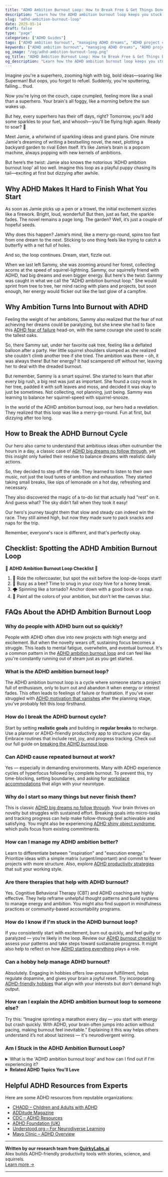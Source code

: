 ```yaml
---
title: "ADHD Ambition Burnout Loop: How to Break Free & Get Things Done"
description: "Learn how the ADHD ambition burnout loop keeps you stuck — and discover practical ways to manage big dreams, avoid burnout, and finally follow through."
slug: "adhd-ambition-burnout-loop"
date: 2025-05-14
draft: false
type: "page"
categories: ["ADHD Guides"]
tags: ["ADHD ambition burnout", "managing ADHD dreams", "ADHD project completion", "overcoming ADHD burnout", "ADHD motivation tips", "sustaining energy with ADHD", "ADHD productivity strategies"]
keywords: ["ADHD ambition burnout", "managing ADHD dreams", "ADHD project completion", "overcoming ADHD burnout", "ADHD motivation tips", "sustaining energy with ADHD", "ADHD productivity strategies"]
og_image: "/og/adhd-ambition-burnout-loop.png"
og_title: "ADHD Ambition Burnout Loop: How to Break Free & Get Things Done"
og_description: "Learn how the ADHD ambition burnout loop keeps you stuck — and discover practical ways to manage big dreams, avoid burnout, and finally follow through."
---
```


Imagine you're a superhero, zooming high with big, bold ideas—soaring like Superman! But oops, you forgot to refuel. Suddenly, you're sputtering, falling... thud.

Now you're lying on the couch, cape crumpled, feeling more like a snail than a superhero. Your brain's all foggy, like a morning before the sun wakes up.

But hey, every superhero has their off days, right? Tomorrow, you'll add some sparkles to your fuel, and whoosh—you'll be flying high again. Ready to soar? 🚀

Meet Jamie, a whirlwind of sparkling ideas and grand plans. One minute Jamie's dreaming of writing a bestselling novel, the next, plotting a backyard garden to rival Eden itself. It’s like Jamie’s brain is a popcorn machine, always popping with new kernels of ambitions.

But here’s the twist: Jamie also knows the notorious 'ADHD ambition burnout loop' all too well. Imagine this loop as a playful puppy chasing its tail—exciting at first but dizzying after awhile.

## Why ADHD Makes It Hard to Finish What You Start

As soon as Jamie picks up a pen or a trowel, the initial excitement sizzles like a firework. Bright, loud, wonderful! But then, just as fast, the sparkle fades. The novel remains a page long. The garden? Well, it’s just a couple of hopeful seeds.

Why does this happen? Jamie’s mind, like a merry-go-round, spins too fast from one dream to the next. Sticking to one thing feels like trying to catch a butterfly with a net full of holes.

And so, the loop continues. Dream, start, fizzle out.

When we last left Sammy, she was zooming around her forest, collecting acorns at the speed of squirrel-lightning. Sammy, our squirrelly friend with ADHD, had big dreams and even bigger energy. But here's the twist: Sammy was caught in what we call the "ADHD ambition burnout loop." She would sprint from tree to tree, her mind racing with plans and projects, but soon enough, her energy would flicker out like the last glow of a campfire.

## Why Ambition Turns Into Burnout with ADHD

Feeling the weight of her ambitions, Sammy also realized that the fear of not achieving her dreams could be paralyzing, but she knew she had to face this [ADHD fear of failure](/pages/adhd-fear-of-failure/) head-on, with the same courage she used to scale the tallest oaks.

So, there Sammy sat, under her favorite oak tree, feeling like a deflated balloon after a party. Her little squirrel shoulders slumped as she realized she couldn't climb another tree if she tried. The ambition was there – oh, it was always there! But her energy? It had scampered off without her, leaving her to deal with the dreaded burnout.

But remember, Sammy is a smart squirrel. She started to learn that after every big rush, a big rest was just as important. She found a cozy nook in her tree, padded it with soft leaves and moss, and decided it was okay to just be sometimes. Not collecting, not planning, just being. Sammy was learning to balance her squirrel-speed with squirrel-snooze.

In the world of the ADHD ambition burnout loop, our hero had a revelation. They realized that this loop was like a merry-go-round. Fun at first, but dizzying after too long.

## How to Break the ADHD Burnout Cycle

Our hero also came to understand that ambitious ideas often outnumber the hours in a day, a classic case of [ADHD big dreams no follow through](/pages/adhd-big-dreams-no-follow-through/), yet this insight only fueled their resolve to balance dreams with realistic daily actions.

So, they decided to step off the ride. They learned to listen to their own music, not just the loud tunes of ambition and exhaustion. They started taking small breaks, like sips of lemonade on a hot day, refreshing and necessary.

They also discovered the magic of a to-do list that actually had "rest" on it. And guess what? The sky didn’t fall when they took it easy!

Our hero's journey taught them that slow and steady can indeed win the race. They still aimed high, but now they made sure to pack snacks and naps for the trip.

Remember, everyone's race is different, and that's perfectly okay.

## Checklist: Spotting the ADHD Ambition Burnout Loop

🚀 **ADHD Ambition Burnout Loop Checklist** 🚀

1. 🎢 Ride the rollercoaster, but spot the exit before the loop-de-loops start!
2. 🐝 Busy as a bee? Time to snug in your cozy hive for a honey break.
3. 🌪️ Spinning like a tornado? Anchor down with a good book or a nap.
4. 🎨 Paint all the colors of your ambition, but don’t let the canvas blur.

## FAQs About the ADHD Ambition Burnout Loop

### Why do people with ADHD burn out so quickly?
People with ADHD often dive into new projects with high energy and excitement. But when the novelty wears off, sustaining focus becomes a struggle. This leads to mental fatigue, overwhelm, and eventual burnout. It's a common pattern in the [ADHD ambition burnout loop](/pages/adhd-ambition-burnout-loop/) and can feel like you're constantly running out of steam just as you get started.

### What is the ADHD ambition burnout loop?
The ADHD ambition burnout loop is a cycle where someone starts a project full of enthusiasm, only to burn out and abandon it when energy or interest fades. This often leads to feelings of failure or frustration. If you've ever struggled with [ADHD motivation that vanishes](/pages/adhd-motivation-vanishes/) after the planning stage, you’ve probably felt this loop firsthand.

### How do I break the ADHD burnout cycle?
Start by setting **realistic goals** and building in **regular breaks** to recharge. Use a planner or ADHD-friendly productivity app to structure your day. Embrace routines that include rest, joy, and progress tracking. Check out our full guide on [breaking the ADHD burnout loop](/pages/adhd-ambition-burnout-loop/).

### Can ADHD cause repeated burnout at work?
Yes — especially in demanding environments. Many with ADHD experience cycles of hyperfocus followed by complete burnout. To prevent this, try time-blocking, setting boundaries, and asking for [workplace accommodations](/pages/adhd-too-much-for-others/) that align with your neurotype.

### Why do I start so many things but never finish them?
This is classic [ADHD big dreams no follow through](/pages/adhd-big-dreams-no-follow-through/). Your brain thrives on novelty but struggles with sustained effort. Breaking goals into micro-tasks and tracking progress can help make follow-through feel achievable and satisfying. You might also be experiencing [ADHD shiny object syndrome](/pages/adhd-shiny-object-syndrome/), which pulls focus from existing commitments.

### How can I manage my ADHD ambition better?
Learn to differentiate between "inspiration" and "execution energy." Prioritize ideas with a simple matrix (urgent/important) and commit to fewer projects with more structure. Also, explore [ADHD productivity strategies](/pages/adhd-brilliant-but-blocked/) that suit your working style.

### Are there therapies that help with ADHD burnout?
Yes. Cognitive Behavioral Therapy (CBT) and ADHD coaching are highly effective. They help reframe unhelpful thought patterns and build systems to manage energy and ambition. You might also find support in mindfulness practices or community-based accountability programs.

### How do I know if I'm stuck in the ADHD burnout loop?
If you consistently start with excitement, burn out quickly, and feel guilty or paralyzed — you’re likely in the loop. Review our [ADHD burnout checklist](/pages/adhd-ambition-burnout-loop/#checklist) to assess your patterns and take steps toward sustainable progress. It might also help to reflect on how [ADHD starting everything](/pages/adhd-starting-everything/) plays a role.

### Can a hobby help manage ADHD burnout?
Absolutely. Engaging in hobbies offers low-pressure fulfillment, helps regulate dopamine, and gives your brain a joyful reset. Try incorporating [ADHD-friendly hobbies](/pages/adhd-shiny-object-syndrome/) that align with your interests but don't demand high output.

### How can I explain the ADHD ambition burnout loop to someone else?
Try this: “Imagine sprinting a marathon every day — you start with energy but crash quickly. With ADHD, your brain often jumps into action without pacing, making burnout feel inevitable.” Explaining it this way helps others understand it’s not about laziness — it's neurodivergent wiring.

### Am I Stuck in the ADHD Ambition Burnout Loop?

<details><summary>What is the 'ADHD ambition burnout loop' and how can I find out if I'm experiencing it?</summary><p>Ah, the "ADHD ambition burnout loop" is something quite a few of us tangle with. It generally starts when you dive into a project with heaps of enthusiasm and ambition, only to find yourself overwhelmed and exhausted, leading to burnout, yet you soon jump onto another project with renewed zeal, and the cycle repeats. To recognize if you're in this loop, check if you often start projects with high energy but feel burnt out quickly, struggle to complete tasks, and yet feel restless to start new ones. If this sounds familiar, it might be time to explore strategies to break the cycle and manage your energy levels more sustainably.</p></details>

<script type="application/ld+json">
{
  "@context": "https://schema.org",
  "@type": "FAQPage",
  "mainEntity": [
    {
      "@type": "Question",
      "name": "Why do people with ADHD burn out so quickly?",
      "acceptedAnswer": {
        "@type": "Answer",
        "text": "People with ADHD often dive into new projects with high energy and excitement. But when the novelty wears off, sustaining focus becomes a struggle. This leads to mental fatigue, overwhelm, and eventual burnout. It's a common pattern in the ADHD ambition burnout loop and can feel like you're constantly running out of steam just as you get started."
      }
    },
    {
      "@type": "Question",
      "name": "What is the ADHD ambition burnout loop?",
      "acceptedAnswer": {
        "@type": "Answer",
        "text": "The ADHD ambition burnout loop is a cycle where someone starts a project full of enthusiasm, only to burn out and abandon it when energy or interest fades. This often leads to feelings of failure or frustration."
      }
    },
    {
      "@type": "Question",
      "name": "How do I break the ADHD burnout cycle?",
      "acceptedAnswer": {
        "@type": "Answer",
        "text": "Start by setting realistic goals and building in regular breaks to recharge. Use a planner or ADHD-friendly productivity app to structure your day. Embrace routines that include rest, joy, and progress tracking."
      }
    },
    {
      "@type": "Question",
      "name": "Can ADHD cause repeated burnout at work?",
      "acceptedAnswer": {
        "@type": "Answer",
        "text": "Yes — especially in demanding environments. Many with ADHD experience cycles of hyperfocus followed by complete burnout. Time-blocking, boundaries, and workplace accommodations can help."
      }
    },
    {
      "@type": "Question",
      "name": "Why do I start so many things but never finish them?",
      "acceptedAnswer": {
        "@type": "Answer",
        "text": "This is common with ADHD. Your brain thrives on novelty but struggles with sustained effort. Breaking goals into micro-tasks and tracking progress can help."
      }
    },
    {
      "@type": "Question",
      "name": "How can I manage my ADHD ambition better?",
      "acceptedAnswer": {
        "@type": "Answer",
        "text": "Prioritize ideas, limit your active projects, and use ADHD-friendly tools and systems. Learn to balance inspiration with realistic execution."
      }
    },
    {
      "@type": "Question",
      "name": "Are there therapies that help with ADHD burnout?",
      "acceptedAnswer": {
        "@type": "Answer",
        "text": "Yes. Cognitive Behavioral Therapy (CBT), ADHD coaching, mindfulness, and community support can be very effective for managing ambition and burnout."
      }
    },
    {
      "@type": "Question",
      "name": "How do I know if I'm stuck in the ADHD burnout loop?",
      "acceptedAnswer": {
        "@type": "Answer",
        "text": "If you often start projects with high energy and quickly feel burnt out or overwhelmed, you're likely in the loop. Check patterns of energy, follow-through, and frustration."
      }
    },
    {
      "@type": "Question",
      "name": "Can a hobby help manage ADHD burnout?",
      "acceptedAnswer": {
        "@type": "Answer",
        "text": "Yes. Low-pressure, enjoyable hobbies help regulate dopamine, offer fulfillment, and reduce stress. They’re great tools to balance ambition and burnout."
      }
    },
    {
      "@type": "Question",
      "name": "How can I explain the ADHD ambition burnout loop to someone else?",
      "acceptedAnswer": {
        "@type": "Answer",
        "text": "Explain it as a pattern where someone starts with excitement but crashes before finishing — not due to laziness, but because of how their brain works. Metaphors like 'sprinting a marathon daily' can help others understand."
      }
    }
  ]
}
</script>

<script type="application/ld+json">
{
  "@context": "https://schema.org",
  "@type": "Article",
  "author": {
    "@type": "Person",
    "name": "QuirkyLabs",
    "url": "https://quirkylabs.ai/about"
  },
  "headline": "\"Escape the ADHD Ambition Burnout Loop & Thrive!\"",
  "mainEntityOfPage": "https://blog.quirkylabs.ai/pages/adhd-ambition-burnout-loop/",
  "datePublished": "2025-05-03"
}
</script>
<script type="application/ld+json">
{
  "@context": "https://schema.org",
  "@type": "BreadcrumbList",
  "itemListElement": [
    {
      "@type": "ListItem",
      "position": 1,
      "name": "Home",
      "item": "https://quirkylabs.ai/"
    },
    {
      "@type": "ListItem",
      "position": 2,
      "name": "Blog",
      "item": "https://blog.quirkylabs.ai/"
    },
    {
      "@type": "ListItem",
      "position": 3,
      "name": "\"Escape the ADHD Ambition Burnout Loop & Thrive!\"",
      "item": "https://blog.quirkylabs.ai/pages/adhd-ambition-burnout-loop/"
    }
  ]
}
</script>

<details>
<summary><strong>Related ADHD Topics You’ll Love</strong></summary>

- [Adhd Starting Everything](/pages/adhd-starting-everything/)
- [Adhd Want To Do Everything](/pages/adhd-want-to-do-everything/)
- [Adhd Shiny Object Syndrome](/pages/adhd-shiny-object-syndrome/)
- [Adhd Scared Of Commitment](/pages/adhd-scared-of-commitment/)
- [Adhd Brilliant But Blocked](/pages/adhd-brilliant-but-blocked/)
- [Adhd Dreams Vs Reality](/pages/adhd-dreams-vs-reality/)
- [Adhd Fear Of Failure](/pages/adhd-fear-of-failure/)
- [Adhd Motivation Vanishes](/pages/adhd-motivation-vanishes/)
</details>



## Helpful ADHD Resources from Experts

Here are some ADHD resources from reputable organizations:

- [CHADD – Children and Adults with ADHD](https://chadd.org)
- [ADDitude Magazine](https://www.additudemag.com)
- [CDC – ADHD Resources](https://www.cdc.gov/ncbddd/adhd)
- [ADHD Foundation (UK)](https://www.adhdfoundation.org.uk)
- [Understood.org – For Neurodiverse Learning](https://www.understood.org)
- [Mayo Clinic – ADHD Overview](https://www.mayoclinic.org/diseases-conditions/adhd)


---

**Written by our research team from [QuirkyLabs.ai](https://quirkylabs.ai)**  
Alex builds ADHD-friendly productivity tools with stories, science, and squirrels.  
[Learn more →](https://quirkylabs.ai)

---